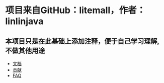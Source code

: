 # 项目来自GitHub：litemall，作者：linlinjava
## 本项目只是在此基础上添加注释，便于自己学习理解,不做其他用途
* [文档](https://linlinjava.gitbook.io/litemall)
* [贡献](https://linlinjava.gitbook.io/litemall/contribute)
* [FAQ](https://linlinjava.gitbook.io/litemall/7)


